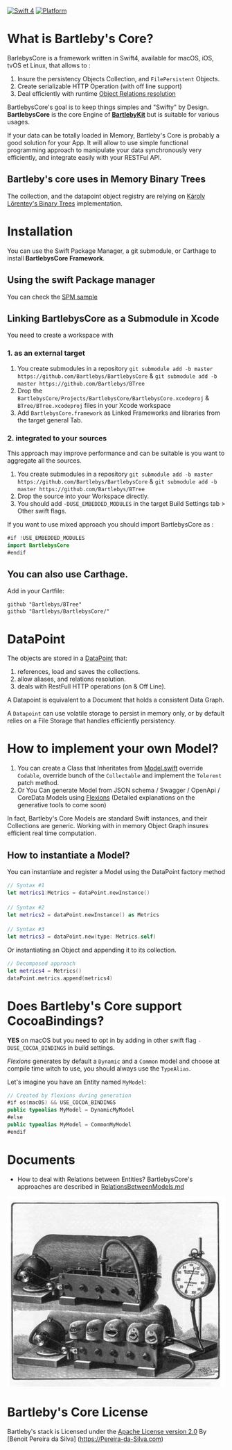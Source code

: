 
[![Swift 4](https://img.shields.io/badge/Swift-4.0-orange.svg)](https://swift.org)  [![Platform](https://img.shields.io/badge/platforms-macOS%20∙%20iOS%20∙%20watchOS%20∙%20tvOS∙%20Linux-blue.svg)](https://developer.apple.com/platforms/) 


# What is Bartleby's Core?

BarlebysCore is a framework written in Swift4, available for macOS, iOS, tvOS et Linux, that allows to :

1. Insure the persistency Objects Collection, and `FilePersistent` Objects.
2. Create serializable HTTP Operation (with off line support)
3. Deal efficiently with runtime [Object Relations resolution](https://github.com/Bartlebys/BartlebysCore/blob/master/Documents/RelationsBetweenModels.md)

BartlebysCore's goal is to keep things simples and "Swifty" by Design.
**BartlebysCore** is the core Engine of [**BartlebyKit**](https://github.com/Bartlebys/BartlebyKit) but is suitable for various usages.

If your data can be totally loaded in Memory, Bartleby's Core is probably a good solution for your App. It will allow to use simple functional programming approach to manipulate your data synchronously very efficiently, and integrate easily with your RESTFul API.

## Bartleby's core uses in Memory Binary Trees

The collection, and the datapoint object registry are relying on [Károly Lőrentey's  Binary Trees](https://github.com/Bartlebys/BTree.git) implementation.

# Installation

You can use the Swift Package Manager, a git submodule, or Carthage to install **BartlebysCore Framework**.

## Using the swift Package manager

You can check the [SPM sample](https://github.com/Bartlebys/SPMCoreSample)


## Linking BartlebysCore as a Submodule in Xcode

You need to create a workspace with

### 1. as an external target

1. You create submodules in a repository `git submodule add -b master https://github.com/Bartlebys/BartlebysCore` & `git submodule add -b master https://github.com/Bartlebys/BTree`
2. Drop the `BartlebysCore/Projects/BartlebysCore/BartlebysCore.xcodeproj` & `BTree/BTree.xcodeproj` files in your Xcode workspace
3. Add `BartlebysCore.framework` as Linked Frameworks and libraries from the target general Tab.

### 2. integrated to your sources

This approach may improve performance and can be suitable is you want to aggregate all the sources.

1. You create submodules in a repository `git submodule add -b master https://github.com/Bartlebys/BartlebysCore` & `git submodule add -b master https://github.com/Bartlebys/BTree`
2. Drop the source into your Workspace directly.
3. You should add `-DUSE_EMBEDDED_MODULES` in the target Build Settings tab > Other swift flags.


If you want to use mixed approach you should import BartlebysCore as :

```swift
#if !USE_EMBEDDED_MODULES
import BartlebysCore
#endif
```

## You can also use Carthage.

Add in your Cartfile:

```
github "Bartlebys/BTree"
github "Bartlebys/BartlebysCore/"
```

# DataPoint

The objects are stored in a [DataPoint](https://github.com/Bartlebys/BartlebysCore/blob/master/Sources/BartlebysCore/DataPoint.swift) that:

1. references, load and saves the collections.
2. allow aliases, and relations resolution.
3. deals with RestFull HTTP operations (on & Off Line).

A Datapoint is equivalent to a Document that holds a consistent Data Graph.

A `Datapoint` can use volatile storage to persist in memory only, or by default relies on a File Storage that handles efficiently persistency.


# How to implement your own Model?

1. You can create a Class that Inheritates from [Model.swift](https://github.com/Bartlebys/BartlebysCore/blob/master/Sources/BartlebysCore/Model.swift) override `Codable`, override bunch of the `Collectable` and implement the  `Tolerent` patch method.
2. Or You Can generate Model from JSON schema / Swagger / OpenApi / CoreData Models using [Flexions](https://github.com/Bartlebys/BartlebysCore/tree/master/BartlebysCore.flexions) (Detailed explanations on the generative tools to come soon)


In fact, Bartleby's Core Models are standard Swift instances, and their Collections are generic. Working with in memory Object Graph insures efficient real time computation.

## How to instantiate a Model?

You can instantiate and register a Model using the DataPoint factory method

```swift
// Syntax #1
let metrics1:Metrics = dataPoint.newInstance()

// Syntax #2
let metrics2 = dataPoint.newInstance() as Metrics

// Syntax #3
let metrics3 = dataPoint.new(type: Metrics.self)
```

Or instantiating an Object and appending it to its collection.

```swift
// Decomposed approach
let metrics4 = Metrics()
dataPoint.metrics.append(metrics4)
```

# Does Bartleby's Core support CocoaBindings?

**YES** on macOS but you need to opt in by adding in other swift flag `-DUSE_COCOA_BINDINGS` in build settings.

*Flexions* generates by default a `Dynamic` and a `Common` model and choose at compile time witch to use, you should always use the `TypeAlias`.

Let's imagine you have an Entity named `MyModel`:

```swift
// Created by flexions during generation
#if os(macOS) && USE_COCOA_BINDINGS
public typealias MyModel = DynamicMyModel
#else
public typealias MyModel = CommonMyModel
#endif
```


# Documents

- How to deal with Relations between Entities? BartlebysCore's approaches are described in [RelationsBetweenModels.md](Documents/RelationsBetweenModels.md)

![Bartleby's](Documents/assets/bartlebys.jpg)


# Bartleby's Core License

Bartleby's stack is Licensed under the [Apache License version 2.0](LICENSE)
By [Benoit Pereira da Silva] (https://Pereira-da-Silva.com)


